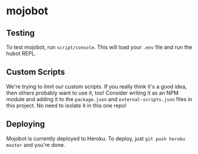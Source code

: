# mojobot

## Testing

To test mojobot, run `script/console`. This will load your `.env` file and run the hubot REPL.

## Custom Scripts

We're trying to limit our custom scripts. If you really think it's a good idea, then others probably want to use it, too! Consider writing it as an NPM module and adding it to the `package.json` and `external-scripts.json` files in this project. No need to isolate it in this one repo!

## Deploying

Mojobot is currently deployed to Heroku. To deploy, just `git push heroku master` and you're done.
